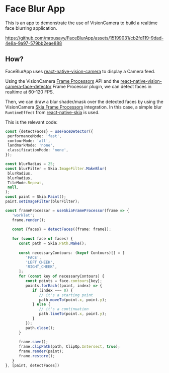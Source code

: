 # Face Blur App

This is an app to demonstrate the use of VisionCamera to build a realtime face blurring application.

https://github.com/mrousavy/FaceBlurApp/assets/15199031/cb2fd119-9dad-4e8a-9a97-579bb2eae888

## How?

FaceBlurApp uses [react-native-vision-camera](https://github.com/mrousavy/react-native-vision-camera) to display a Camera feed.

Using the VisionCamera [Frame Processors](https://react-native-vision-camera.com/docs/guides/frame-processors) API and the [react-native-vision-camera-face-detector](https://github.com/nonam4/react-native-vision-camera-face-detector) Frame Processor plugin, we can detect faces in realtime at 60-120 FPS.

Then, we can draw a blur shader/mask over the detected faces by using the VisionCamera [Skia Frame Processors](https://react-native-vision-camera.com/docs/guides/skia-frame-processors) integration. In this case, a simple blur `RuntimeEffect` from [react-native-skia](https://github.com/shopify/react-native-skia) is used.

This is the relevant code:

```ts
const {detectFaces} = useFaceDetector({
 performanceMode: 'fast',
 contourMode: 'all',
 landmarkMode: 'none',
 classificationMode: 'none',
});

const blurRadius = 25;
const blurFilter = Skia.ImageFilter.MakeBlur(
 blurRadius,
 blurRadius,
 TileMode.Repeat,
 null,
);
const paint = Skia.Paint();
paint.setImageFilter(blurFilter);

const frameProcessor = useSkiaFrameProcessor(frame => {
   'worklet';
   frame.render();
   
   const {faces} = detectFaces({frame: frame});
   
   for (const face of faces) {
      const path = Skia.Path.Make();
      
      const necessaryContours: (keyof Contours)[] = [
         'FACE',
         'LEFT_CHEEK',
         'RIGHT_CHEEK',
      ];
      for (const key of necessaryContours) {
         const points = face.contours[key];
         points.forEach((point, index) => {
            if (index === 0) {
               // it's a starting point
               path.moveTo(point.x, point.y);
            } else {
               // it's a continuation
               path.lineTo(point.x, point.y);
            }
         });
         path.close();
      }
      
      frame.save();
      frame.clipPath(path, ClipOp.Intersect, true);
      frame.render(paint);
      frame.restore();
   }
}, [paint, detectFaces])
```
